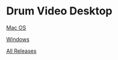 # Drum Video Desktop

[Mac OS](https://github.com/DrumTechnologiesLtd/drum-video-desktop-releases/releases/latest/download/Drum-mac.dmg)

[Windows](https://github.com/DrumTechnologiesLtd/drum-video-desktop-releases/releases/latest/download/Drum-win.exe)

[All Releases](https://github.com/DrumTechnologiesLtd/drum-video-desktop-releases/releases)

